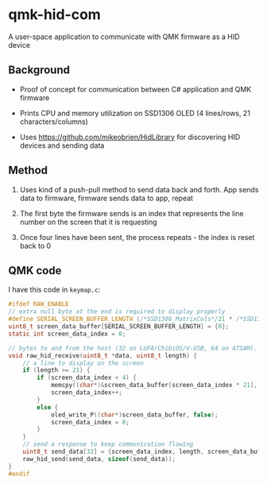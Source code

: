# qmk-hid-com
A user-space application to communicate with QMK firmware as a HID device

## Background
- Proof of concept for communication between C# application and QMK firmware

- Prints CPU and memory utilization on SSD1306 OLED (4 lines/rows, 21 characters/columns)

- Uses https://github.com/mikeobrien/HidLibrary for discovering HID devices and sending data

## Method

1. Uses kind of a push-pull method to send data back and forth. App sends data to firmware, firmware sends data to app, repeat

2. The first byte the firmware sends is an index that represents the line number on the screen that it is requesting

3. Once four lines have been sent, the process repeats - the index is reset back to 0


## QMK code
I have this code in `keymap.c`:
```C
#ifdef RAW_ENABLE
// extra null byte at the end is required to display properly
#define SERIAL_SCREEN_BUFFER_LENGTH (/*SSD1306_MatrixCols*/21 * /*SSD1306_MatrixRows*/4 + /*Extra IsEnabledBit*/1)
uint8_t screen_data_buffer[SERIAL_SCREEN_BUFFER_LENGTH] = {0};
static int screen_data_index = 0;

// bytes to and from the host (32 on LUFA/ChibiOS/V-USB, 64 on ATSAM).
void raw_hid_receive(uint8_t *data, uint8_t length) {
    // a line to display on the screen
    if (length >= 21) {
        if (screen_data_index < 4) {
            memcpy((char*)&screen_data_buffer[screen_data_index * 21], data, 21);
            screen_data_index++;
        }
        else {
            oled_write_P((char*)screen_data_buffer, false);
            screen_data_index = 0;
        }
    }
    // send a response to keep communication flowing
    uint8_t send_data[32] = {screen_data_index, length, screen_data_buffer[0], screen_data_buffer[1]};
    raw_hid_send(send_data, sizeof(send_data));
}
#endif
```
